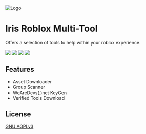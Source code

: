 ![Logo](https://dev-to-uploads.s3.amazonaws.com/uploads/articles/th5xamgrr6se0x5ro4g6.png)

# Iris Roblox Multi-Tool

Offers a selection of tools to help within your roblox experience.

[![](https://img.shields.io/badge/License-GNU%20APGL%20v3-yellow.svg)](https://opensource.org/licenses/) ![](https://img.shields.io/github/downloads/IrisV3rm/IrisRobloxMultiTool/total) ![](https://img.shields.io/twitch/status/irisdev?style=social)
![](https://img.shields.io/youtube/channel/subscribers/UC7eKTp0XmY1WwrLBndraSHA?style=social)
## Features

- Asset Downloader
- Group Scanner
- WeAreDevs(.)net KeyGen
- Verified Tools Download


## License

[GNU AGPLv3](https://choosealicense.com/licenses/agpl-3.0/)


